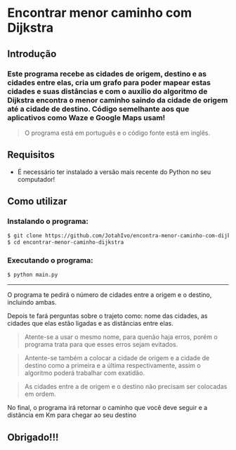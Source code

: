 # Encontrar menor caminho com Dijkstra
## Introdução
### Este programa recebe as cidades de origem, destino e as cidades entre elas, cria um grafo para poder mapear estas cidades e suas distâncias e com o auxílio do algoritmo de Dijkstra encontra o menor caminho saindo da cidade de origem até a cidade de destino. Código semelhante aos que aplicativos como Waze e Google Maps usam!
> O programa está em português e o código fonte está em inglês.
## Requisitos
* É necessário ter instalado a versão mais recente do Python no seu computador!
## Como utilizar
### Instalando o programa:
```bash
$ git clone https://github.com/JotahIvo/encontra-menor-caminho-com-dijkstra.git
$ cd encontrar-menor-caminho-dijkstra
```
### Executando o programa:
```bash
$ python main.py
```
---
O programa te pedirá o número de cidades entre a origem e o destino, incluindo ambas.

Depois te fará perguntas sobre o trajeto como: nome das cidades, as cidades que elas estão ligadas e as distâncias entre elas.

>Atente-se a usar o mesmo nome, para quenão haja erros, porém o programa trata para que esses erros sejam evitados.

>Antente-se também a colocar a cidade de origem e a cidade de destino como a primeira e a última respectivamente, assim o algoritmo poderá trabalhar com exatidão.

>As cidades entre a de origem e o destino não precisam ser colocadas em ordem.

No final, o programa irá retornar o caminho que você deve seguir e a distância em Km para chegar ao seu destino

## Obrigado!!!